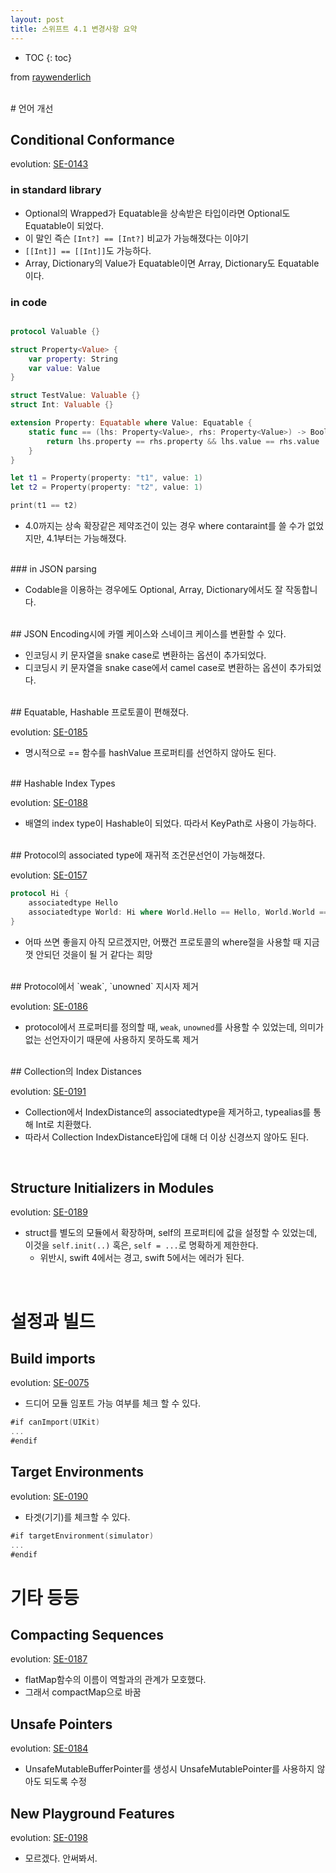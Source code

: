 ```yaml
---
layout: post
title: 스위프트 4.1 변경사항 요약
---
```

* TOC
{: toc}

from [raywenderlich](https://www.raywenderlich.com/187826/whats-new-in-swift-4-1)

<br/>
# 언어 개선

## Conditional Conformance
evolution: [SE-0143](https://github.com/apple/swift-evolution/blob/master/proposals/0143-conditional-conformances.md)

### in standard library

- Optional의 Wrapped가 Equatable을 상속받은 타입이라면 Optional도 Equatable이 되었다.
- 이 말인 즉슨 `[Int?] == [Int?]` 비교가 가능해졌다는 이야기
- `[[Int]] == [[Int]]`도 가능하다.
- Array, Dictionary의 Value가 Equatable이면 Array, Dictionary도 Equatable이다.

### in code

~~~swift

protocol Valuable {}

struct Property<Value> {
	var property: String
	var value: Value
}

struct TestValue: Valuable {}
struct Int: Valuable {}

extension Property: Equatable where Value: Equatable {
	static func == (lhs: Property<Value>, rhs: Property<Value>) -> Bool {
		return lhs.property == rhs.property && lhs.value == rhs.value
	}
}

let t1 = Property(property: "t1", value: 1)
let t2 = Property(property: "t2", value: 1)

print(t1 == t2)
~~~
- 4.0까지는 상속 확장같은 제약조건이 있는 경우 where contaraint를 쓸 수가 없었지만, 4.1부터는 가능해졌다.

<br/>
### in JSON parsing

- Codable을 이용하는 경우에도 Optional, Array, Dictionary에서도 잘 작동합니다.

<br/>
## JSON Encoding시에 카멜 케이스와 스네이크 케이스를 변환할 수 있다.

- 인코딩시 키 문자열을 snake case로 변환하는 옵션이 추가되었다.
- 디코딩시 키 문자열을 snake case에서 camel case로 변환하는 옵션이 추가되었다.

<br/>
## Equatable, Hashable 프로토콜이 편해졌다.

evolution: [SE-0185](https://github.com/apple/swift-evolution/blob/master/proposals/0185-synthesize-equatable-hashable.md)

- 명시적으로 == 함수를 hashValue 프로퍼티를 선언하지 않아도 된다.

<br/>
## Hashable Index Types

evolution: [SE-0188](https://github.com/apple/swift-evolution/blob/master/proposals/0188-stdlib-index-types-hashable.md)

- 배열의 index type이 Hashable이 되었다. 따라서 KeyPath로 사용이 가능하다.

<br/>
## Protocol의 associated type에 재귀적 조건문선언이 가능해졌다.

evolution: [SE-0157](https://github.com/apple/swift-evolution/blob/master/proposals/0157-recursive-protocol-constraints.md)

~~~swift
protocol Hi {
	associatedtype Hello
	associatedtype World: Hi where World.Hello == Hello, World.World == World
}
~~~
- 어따 쓰면 좋을지 아직 모르겠지만, 어쨌건 프로토콜의 where절을 사용할 때 지금껏 안되던 것을이 될 거 같다는 희망

<br/>
## Protocol에서 `weak`, `unowned` 지시자 제거

evolution: [SE-0186](https://github.com/apple/swift-evolution/blob/master/proposals/0186-remove-ownership-keyword-support-in-protocols.md)

- protocol에서 프로퍼티를 정의할 때, `weak`, `unowned`를 사용할 수 있었는데, 의미가 없는 선언자이기 때문에 사용하지 못하도록 제거

<br/>
## Collection의 Index Distances

evolution: [SE-0191](https://github.com/apple/swift-evolution/blob/master/proposals/0191-eliminate-indexdistance.md)

- Collection에서 IndexDistance의 associatedtype을 제거하고, typealias를 통해 Int로 치환했다.
- 따라서 Collection IndexDistance타입에 대해 더 이상 신경쓰지 않아도 된다.

<br/>

## Structure Initializers in Modules

evolution: [SE-0189](https://github.com/apple/swift-evolution/blob/master/proposals/0189-restrict-cross-module-struct-initializers.md)

- struct를 별도의 모듈에서 확장하며, self의 프로퍼티에 값을 설정할 수 있었는데, 이것을 `self.init(..)` 혹은, `self = ...`로 명확하게 제한한다.
    - 위반시, swift 4에서는 경고, swift 5에서는 에러가 된다.

<br/>

# 설정과 빌드

## Build imports

evolution: [SE-0075](https://github.com/apple/swift-evolution/blob/master/proposals/0075-import-test.md)

- 드디어 모듈 임포트 가능 여부를 체크 할 수 있다.

~~~swift
#if canImport(UIKit)
...
#endif
~~~

## Target Environments

evolution: [SE-0190](https://github.com/apple/swift-evolution/blob/master/proposals/0190-target-environment-platform-condition.md)

- 타겟(기기)를 체크할 수 있다.

~~~swift
#if targetEnvironment(simulator)
...
#endif
~~~

# 기타 등등

## Compacting Sequences

evolution: [SE-0187](https://github.com/apple/swift-evolution/blob/master/proposals/0187-introduce-filtermap.md)

- flatMap함수의 이름이 역할과의 관계가 모호했다.
- 그래서 compactMap으로 바꿈

## Unsafe Pointers

evolution: [SE-0184](https://github.com/apple/swift-evolution/blob/master/proposals/0184-unsafe-pointers-add-missing.md)

- UnsafeMutableBufferPointer를 생성시 UnsafeMutablePointer를 사용하지 않아도 되도록 수정

## New Playground Features

evolution: [SE-0198](https://github.com/apple/swift-evolution/blob/master/proposals/0198-playground-quicklook-api-revamp.md)

- 모르겠다. 안써봐서.
